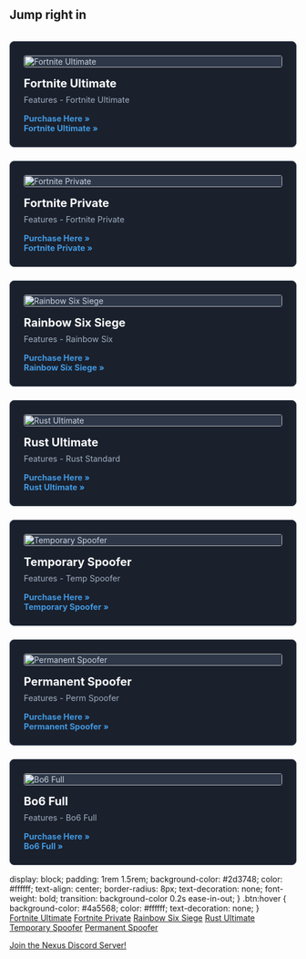 <style>
  .card-grid {
    display: grid;
    grid-template-columns: repeat(auto-fit, minmax(250px, 1fr));
    gap: 1.5rem;
    padding: 1rem 0;
    list-style: none;
  }
  .product-card {
    background-color: #1a202c;
    border: 1px solid #2d3748;
    border-radius: 8px;
    padding: 1.5rem;
    color: #cbd5e0;
    text-align: left;
    display: flex;
    flex-direction: column;
    text-decoration: none;
  }
  .product-card:hover {
      border-color: #4a5568;
  }
  .product-card img {
    width: 100%;
    border-radius: 4px;
    margin-bottom: 1rem;
    background-color: #2d3748;
  }
  .product-card h3 {
    color: #ffffff;
    font-size: 1.25rem;
    margin: 0 0 0.5rem 0;
  }
  .product-card p {
    margin: 0 0 1rem 0;
    font-size: 0.9rem;
    flex-grow: 1;
    color: #a0aec0;
  }
  .product-card a {
    color: #4299e1;
    text-decoration: none;
    font-weight: bold;
    font-size: 0.9rem;
  }
  .product-card a:hover {
    text-decoration: underline;
  }
</style>

## Jump right in

<div class="card-grid">
  <div class="product-card">
    <img src="https://nexuscheats.gitbook.io/nexus-product-features/~gitbook/image?url=https%3A%2F%2F3177273654-files.gitbook.io%2F%7E%2Ffiles%2Fv0%2Fb%2Fgitbook-x-prod.appspot.com%2Fo%2Fspaces%252FoOZRBTCmyuVoU21stdc2%252Fuploads%252F7IJam5Ev94lf4xT2Yw7j%252Fffhgfghfghfgh.png%3Falt%3Dmedia%26token%3Dbe450ce1-04f4-4176-9f73-b01febe4fc14&width=245&dpr=1&quality=100&sign=712a8890&sv=2" alt="Fortnite Ultimate">
    <h3>Fortnite Ultimate</h3>
    <p>Features - Fortnite Ultimate</p>
    <a href="#">Purchase Here &raquo;</a>
    <a href="features/fortnite-ultimate.md">Fortnite Ultimate &raquo;</a>
  </div>
  <div class="product-card">
    <img src="https://nexuscheats.gitbook.io/nexus-product-features/~gitbook/image?url=https%3A%2F%2F3177273654-files.gitbook.io%2F%7E%2Ffiles%2Fv0%2Fb%2Fgitbook-x-prod.appspot.com%2Fo%2Fspaces%252FoOZRBTCmyuVoU21stdc2%252Fuploads%252FYJBHeQhscCgNnPcr8Zr7%252F3453435345345.png%3Falt%3Dmedia%26token%3D7ecd6213-97c9-4f7c-acf4-fbf0a9d6741a&width=245&dpr=1&quality=100&sign=ddb3dafb&sv=2" alt="Fortnite Private">
    <h3>Fortnite Private</h3>
    <p>Features - Fortnite Private</p>
    <a href="#">Purchase Here &raquo;</a>
    <a href="features/fortnite-private.md">Fortnite Private &raquo;</a>
  </div>
  <div class="product-card">
    <img src="https://nexuscheats.gitbook.io/nexus-product-features/~gitbook/image?url=https%3A%2F%2F3177273654-files.gitbook.io%2F%7E%2Ffiles%2Fv0%2Fb%2Fgitbook-x-prod.appspot.com%2Fo%2Fspaces%252FoOZRBTCmyuVoU21stdc2%252Fuploads%252FXitKzo80AfhXKZprYwjA%252Fffhgfghfghfgh.png%3Falt%3Dmedia%26token%3D111afb6c-b657-45f6-996b-d71e840fda2f&width=245&dpr=1&quality=100&sign=4fd93f47&sv=2" alt="Rainbow Six Siege">
    <h3>Rainbow Six Siege</h3>
    <p>Features - Rainbow Six</p>
    <a href="#">Purchase Here &raquo;</a>
    <a href="features/rainbow-six-siege.md">Rainbow Six Siege &raquo;</a>
  </div>
  <div class="product-card">
    <img src="https://nexuscheats.gitbook.io/nexus-product-features/~gitbook/image?url=https%3A%2F%2F3177273654-files.gitbook.io%2F%7E%2Ffiles%2Fv0%2Fb%2Fgitbook-x-prod.appspot.com%2Fo%2Fspaces%252FoOZRBTCmyuVoU21stdc2%252Fuploads%252FJPRvDQdPGR1uGGEfAZgw%252Fffhgfghfghfgh.png%3Falt%3Dmedia%26token%3Dc55ba79a-c957-4e13-ab48-4c10250006fe&width=245&dpr=1&quality=100&sign=53b3cf8c&sv=2" alt="Rust Ultimate">
    <h3>Rust Ultimate</h3>
    <p>Features - Rust Standard</p>
    <a href="#">Purchase Here &raquo;</a>
    <a href="features/rust-ultimate.md">Rust Ultimate &raquo;</a>
  </div>
  <div class="product-card">
    <img src="https://nexuscheats.gitbook.io/nexus-product-features/~gitbook/image?url=https%3A%2F%2F3177273654-files.gitbook.io%2F%7E%2Ffiles%2Fv0%2Fb%2Fgitbook-x-prod.appspot.com%2Fo%2Fspaces%252FoOZRBTCmyuVoU21stdc2%252Fuploads%252FuRfwITu1Vhsv7j7XfCoV%252Fffhgfghfghfgh.png%3Falt%3Dmedia%26token%3Da0263165-7221-49bf-82c9-f8ef2b6d7b20&width=245&dpr=1&quality=100&sign=ca2bcf26&sv=2" alt="Temporary Spoofer">
    <h3>Temporary Spoofer</h3>
    <p>Features - Temp Spoofer</p>
    <a href="#">Purchase Here &raquo;</a>
    <a href="features/temporary-spoofer.md">Temporary Spoofer &raquo;</a>
  </div>
  <div class="product-card">
    <img src="https://nexuscheats.gitbook.io/nexus-product-features/~gitbook/image?url=https%3A%2F%2F3177273654-files.gitbook.io%2F%7E%2Ffiles%2Fv0%2Fb%2Fgitbook-x-prod.appspot.com%2Fo%2Fspaces%252FoOZRBTCmyuVoU21stdc2%252Fuploads%252FBRJFIJJVpbZwBnCkyxmC%252Fffhgfghfghfgh.png%3Falt%3Dmedia%26token%3D37c9a057-905e-4e3a-988b-8eb07ad2a3b9&width=245&dpr=1&quality=100&sign=98f2dce&sv=2" alt="Permanent Spoofer">
    <h3>Permanent Spoofer</h3>
    <p>Features - Perm Spoofer</p>
    <a href="#">Purchase Here &raquo;</a>
    <a href="features/permanent-spoofer.md">Permanent Spoofer &raquo;</a>
  </div>
  <div class="product-card">
    <img src="https://nexuscheats.gitbook.io/nexus-product-features/~gitbook/image?url=https%3A%2F%2F3177273654-files.gitbook.io%2F%7E%2Ffiles%2Fv0%2Fb%2Fgitbook-x-prod.appspot.com%2Fo%2Fspaces%252FoOZRBTCmyuVoU21stdc2%252Fuploads%252FZyBdrvJCdhZdpbJsK3WO%252Fffhgfghfghfgh.png%3Falt%3Dmedia%26token%3D834be79b-0660-44e6-917c-121dee0eb7d2&width=245&dpr=4&quality=100&sign=4052ffb7&sv=2" alt="Bo6 Full">
    <h3>Bo6 Full</h3>
    <p>Features - Bo6 Full</p>
    <a href="#">Purchase Here &raquo;</a>
    <a href="#">Bo6 Full &raquo;</a>
  </div>
</div>
        display: block;
        padding: 1rem 1.5rem;
        background-color: #2d3748;
        color: #ffffff;
        text-align: center;
        border-radius: 8px;
        text-decoration: none;
        font-weight: bold;
        transition: background-color 0.2s ease-in-out;
    }
    .btn:hover {
        background-color: #4a5568;
        color: #ffffff;
        text-decoration: none;
    }
</style>

<div class="btn-grid">
    <a href="features/fortnite-ultimate.md" class="btn">Fortnite Ultimate</a>
    <a href="features/fortnite-private.md" class="btn">Fortnite Private</a>
    <a href="features/rainbow-six-siege.md" class="btn">Rainbow Six Siege</a>
    <a href="features/rust-ultimate.md" class="btn">Rust Ultimate</a>
    <a href="features/temporary-spoofer.md" class="btn">Temporary Spoofer</a>
    <a href="features/permanent-spoofer.md" class="btn">Permanent Spoofer</a>
</div>

[Join the Nexus Discord Server!](https://discord.gg/fortnitehackers)
